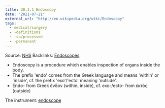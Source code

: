```yaml
---
title: 30.1.1 Endoscopy
date: "2021-07-21"
external_url: "http://en.wikipedia.org/wiki/Endoscopy"
tags:
  - medical/surgery
  - -definitions
  - -sa/processed
  - -permanent
---
```


Source: [NHS](http://www.nhs.uk/conditions/endoscopy/)
Backlinks: [Endoscopes](endoscopes.md)

*   Endoscopy is a procedure which enables inspection of organs inside the body.
*   The prefix 'endo' comes from the Greek language and means 'within' or 'inside', cf. the prefix 'exo'/'ecto' meaning 'outside'.
*   Endo- from Greek ἔνδον (within, inside), cf. exo-/ecto- from έκτός (outside)

The instrument: [endoscope](endoscope.md)


